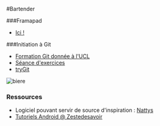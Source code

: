 #Bartender

###Framapad
* [Ici !](https://lite5.framapad.org/p/MxfIYlawfP)

###Initiation à Git

* [Formation Git donnée à l'UCL](http://sebastien.combefis.be/teaching/trainings/git)
* [Séance d'exercices](http://sebastien.combefis.be/files/trainings/GIT-form-2014-Exercices.pdf)
* [tryGit](https://try.github.io/levels/1/challenges/1)

![biere](http://rlv.zcache.fr/biere_tasse_petillante_ecumeuse_de_brew_autocollant-r34e21886c2544dcd990296e9ef2b905c_v9waf_8byvr_512.jpg)


### Ressources
 * Logiciel pouvant servir de source d'inspiration : [Nattys](http://www.nattys.net/pages/site/documentation.jsp)
 * [Tutoriels Android @ Zestedesavoir](http://zestedesavoir.com/tutoriels/?tag=android)
